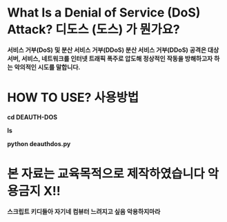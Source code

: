# What Is a Denial of Service (DoS) Attack? 디도스 (도스) 가 뭔가요?

**서비스 거부(DoS) 및 분산 서비스 거부(DDoS) 분산 서비스 거부(DDoS) 공격은 대상 서버, 서비스, 
네트워크를 인터넷 트래픽 폭주로 압도해 정상적인 작동을 방해하고자 하는 악의적인 시도를 말합니다.**

# HOW TO USE? 사용방법

**cd DEAUTH-DOS**

**ls**

**python deauthdos.py**

# 본 자료는 교육목적으로 제작하였습니다 악용금지 X!!
**스크립트 키디들아 자기네 컴뷰터 느려지고 싶음 악용하지마라**


